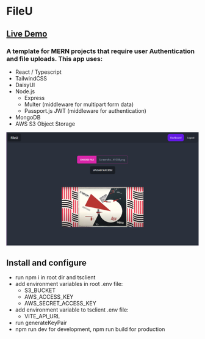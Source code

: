 # FileU
## [Live Demo](https://wild-bedclothes-wasp.cyclic.app/)
### A template for MERN projects that require user Authentication and file uploads. This app uses:

 - React / Typescript
 - TailwindCSS
 - DaisyUI
 - Node.js
     - Express
     - Multer (middleware for multipart form data) 
     - Passport.js JWT (middleware for authentication)
 - MongoDB
 - AWS S3 Object Storage
 

![](https://raw.githubusercontent.com/oryxwhite/fileU/main/Screenshot_20221215_023826.png)


## Install and configure
- run npm i in root dir and tsclient
- add environment variables in root .env file:
    - S3_BUCKET
    - AWS_ACCESS_KEY
    - AWS_SECRET_ACCESS_KEY
- add environment variable to tsclient .env file:
    - VITE_API_URL
- run generateKeyPair
- npm run dev for development, npm run build for production
